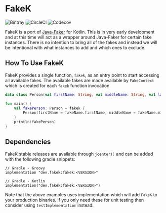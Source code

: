 # FakeK

![Bintray](https://img.shields.io/bintray/v/codyengel/FakeK/fakek?style=flat-square)
![CircleCI](https://img.shields.io/circleci/build/github/CodyEngel/fakek/main?style=flat-square)
![Codecov](https://img.shields.io/codecov/c/github/codyengel/fakek?style=flat-square)

FakeK is a port of [Java-Faker](http://dius.github.io/java-faker/) for Kotlin. This is in very early development and at
this time will act as a wrapper around Java-Faker for certain fake instances. There is no intention to bring all of the
fakes and instead we will be intentional with what instances to add and which ones to exclude.

## How To Use FakeK

FakeK provides a single function, `fakek`, as an entry point to start accessing all available fakes. The available fakes
are made available by `FakeContext` which is created for each `fakek` function invocation.

```kotlin
data class Person(val firstName: String, val middleName: String, val lastName: String)

fun main() {
    val fakePerson: Person = fakek {
        Person(firstName = fakeName.firstName, middleName = fakeName.middleName, lastName = fakeName.lastName)
    }
    println(fakePerson)
}
```

## Dependencies

FakeK stable releases are available through `jcenter()` and can be added with the following gradle snippets:

```
// Gradle - Groovy
implementation "dev.fakek:fakek:<VERSION>"

// Gradle - Kotlin
implementation("dev.fakek:fakek:<VERSION>")
```

Note that the above examples uses implementation which will add `FakeK` to your production binaries. If you only need
these for unit testing then consider using `testImplementation` instead.
